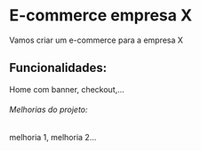 # E-commerce empresa X

Vamos criar um e-commerce para a empresa X

## Funcionalidades:

Home com banner, checkout,...

###### Melhorias do projeto:

melhoria 1, melhoria 2...